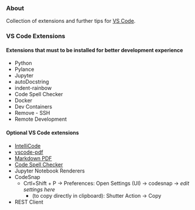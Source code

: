 ### About

Collection of extensions and further tips for [VS Code](https://code.visualstudio.com/).

### VS Code Extensions

#### Extensions that must to be installed for better development experience

* Python
* Pylance
* Jupyter
* autoDocstring
* indent-rainbow
* Code Spell Checker
* Docker
* Dev Containers
* Remove - SSH
* Remote Development

#### Optional VS Code extensions

* [IntelliCode](https://marketplace.visualstudio.com/items?itemName=VisualStudioExptTeam.vscodeintellicode)
* [vscode-pdf](https://marketplace.visualstudio.com/items?itemName=tomoki1207.pdf)
* [Markdown PDF](https://marketplace.visualstudio.com/items?itemName=yzane.markdown-pdf)
* [Code Spell Checker](https://marketplace.visualstudio.com/items?itemName=streetsidesoftware.code-spell-checker)
* Jupyter Notebook Renderers
* CodeSnap
    - Crtl+Shift + P -> Preferences: Open Settings (UI) -> codesnap -> *edit settings here*
        - (to copy directly in clipboard): Shutter Action -> Copy
* REST Client




